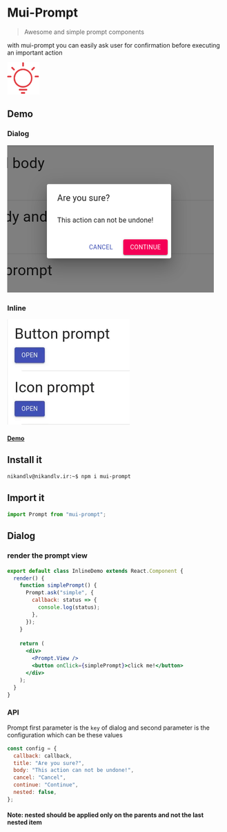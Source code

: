 # Mui-Prompt

> Awesome and simple prompt components

with mui-prompt you can easily ask user for confirmation before executing an important action

<img src="icon.png" alt="drawing" width="75"/>

## Demo

### Dialog

<img src="dialog.png" alt="drawing" />

### Inline

<img src="inline.gif" alt="drawing" />

#### [Demo](http://nikandlv.github.io/mui-prompt)

## Install it

```console
nikandlv@nikandlv.ir:~$ npm i mui-prompt
```

## Import it

```jsx
import Prompt from "mui-prompt";
```

## Dialog

### render the prompt view

```jsx
export default class InlineDemo extends React.Component {
  render() {
    function simplePrompt() {
      Prompt.ask("simple", {
        callback: status => {
          console.log(status);
        },
      });
    }

    return (
      <div>
        <Prompt.View />
        <button onClick={simplePrompt}>click me!</button>
      </div>
    );
  }
}
```

### API

Prompt first parameter is the `key` of dialog and second parameter is the configuration which can be these values

```jsx
const config = {
  callback: callback,
  title: "Are you sure?",
  body: "This action can not be undone!",
  cancel: "Cancel",
  continue: "Continue",
  nested: false,
};
```

#### Note: nested should be applied only on the parents and not the last nested item
